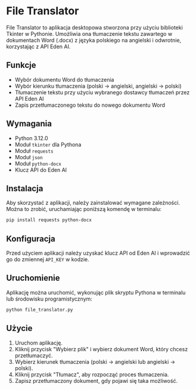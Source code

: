 
# File Translator

File Translator to aplikacja desktopowa stworzona przy użyciu biblioteki Tkinter w Pythonie. Umożliwia ona tłumaczenie tekstu zawartego w dokumentach Word (.docx) z języka polskiego na angielski i odwrotnie, korzystając z API Eden AI.

## Funkcje

- Wybór dokumentu Word do tłumaczenia
- Wybór kierunku tłumaczenia (polski -> angielski, angielski -> polski)
- Tłumaczenie tekstu przy użyciu wybranego dostawcy tłumaczeń przez API Eden AI
- Zapis przetłumaczonego tekstu do nowego dokumentu Word

## Wymagania

- Python 3.12.0
- Moduł `tkinter` dla Pythona
- Moduł `requests`
- Moduł `json`
- Moduł `python-docx`
- Klucz API do Eden AI

## Instalacja

Aby skorzystać z aplikacji, należy zainstalować wymagane zależności. Można to zrobić, uruchamiając poniższą komendę w terminalu:

```bash
pip install requests python-docx
```

## Konfiguracja

Przed użyciem aplikacji należy uzyskać klucz API od Eden AI i wprowadzić go do zmiennej `API_KEY` w kodzie.

## Uruchomienie

Aplikację można uruchomić, wykonując plik skryptu Pythona w terminalu lub środowisku programistycznym:

```bash
python file_translator.py
```

## Użycie

1. Uruchom aplikację.
2. Kliknij przycisk "Wybierz plik" i wybierz dokument Word, który chcesz przetłumaczyć.
3. Wybierz kierunek tłumaczenia (polski -> angielski lub angielski -> polski).
4. Kliknij przycisk "Tłumacz", aby rozpocząć proces tłumaczenia.
5. Zapisz przetłumaczony dokument, gdy pojawi się taka możliwość.


